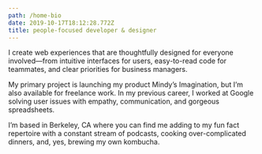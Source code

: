 ```yaml
---
path: /home-bio
date: 2019-10-17T18:12:28.772Z
title: people-focused developer & designer
---
```

I create web experiences that are thoughtfully designed for everyone involved—from intuitive interfaces for users, easy-to-read code for teammates, and clear priorities for business managers.

My primary project is launching my product Mindy’s Imagination, but I’m also available for freelance work. In my previous career, I worked at Google solving user issues with empathy, communication, and gorgeous spreadsheets.

I’m based in Berkeley, CA where you can find me adding to my fun fact repertoire with a constant stream of podcasts, cooking over-complicated dinners, and, yes, brewing my own kombucha.
